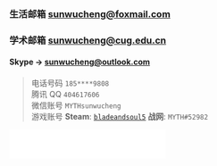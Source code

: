 ### 生活邮箱 sunwucheng@foxmail.com

### 学术邮箱 sunwucheng@cug.edu.cn

#### Skype -> sunwucheng@outlook.com

> 电话号码 `185****9808` <br> 腾讯 QQ `404617606` <br> 微信账号 `MYTHsunwucheng` <br>  游戏账号 **Steam**: [<u>`bladeandsoul5`</u>](https://steamcommunity.com/profiles/76561198135179801/) **战网**: `MYTH#52982`

<iframe frameborder="no" border="0" marginwidth="0" marginheight="0" width=280 height=52 src="//music.163.com/outchain/player?type=3&id=908528547&auto=1&height=32">
</iframe>

